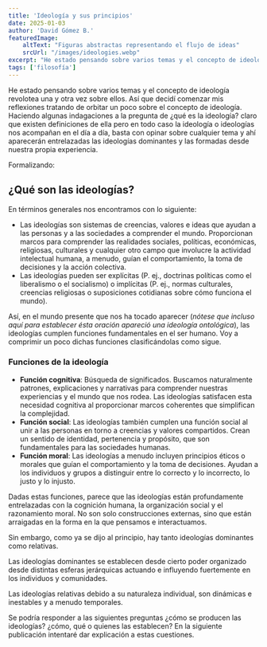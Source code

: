 ```yaml
---
title: 'Ideología y sus principios'
date: 2025-01-03
author: 'David Gómez B.'
featuredImage: 
    altText: "Figuras abstractas representando el flujo de ideas"
    srcUrl: "/images/ideologies.webp"
excerpt: "He estado pensando sobre varios temas y el concepto de ideología revolotea una y otra vez sobre ellos. Así que decidí comenzar mis reflexiones tratando de vagar un poco sobre el concepto de ideología"
tags: ['filosofía']
---
```


He estado pensando sobre varios temas y el concepto de ideología revolotea una y otra vez sobre ellos. Así que decidí comenzar mis reflexiones tratando de orbitar un poco sobre el concepto de ideología. Haciendo algunas indagaciones a la pregunta de ¿qué es la ideología? claro que existen definiciones de ella pero en todo caso la ideología o ideologías nos acompañan en el día a día, basta con opinar sobre cualquier tema y ahí aparecerán entrelazadas las ideologías dominantes y las formadas desde nuestra propia experiencia. 

Formalizando:

## **¿Qué son las ideologías?**
En términos generales nos encontramos con lo siguiente:
- Las ideologías son sistemas de creencias, valores e ideas que ayudan a las personas y a las sociedades a comprender el mundo. Proporcionan marcos para comprender las realidades sociales, políticas, económicas, religiosas, culturales y cualquier otro campo que involucre la actividad intelectual humana, a menudo, guían el comportamiento, la toma de decisiones y la acción colectiva.
- Las ideologías pueden ser explícitas (P. ej., doctrinas políticas como el liberalismo o el socialismo) o implícitas (P. ej., normas culturales, creencias religiosas o suposiciones cotidianas sobre cómo funciona el mundo).

Así, en el mundo presente que nos ha tocado aparecer (*nótese que incluso aquí para establecer ésta oración apareció una ideología ontológica*), las ideologías cumplen funciones fundamentales en el ser humano. Voy a comprimir un poco dichas funciones clasificándolas como sigue.

### **Funciones de la ideología**
- **Función cognitiva**: Búsqueda de significados. Buscamos naturalmente patrones, explicaciones y narrativas para comprender nuestras experiencias y el mundo que nos rodea. Las ideologías satisfacen esta necesidad cognitiva al proporcionar marcos coherentes que simplifican la complejidad.
- **Función social**: Las ideologías también cumplen una función social al unir a las personas en torno a creencias y valores compartidos. Crean un sentido de identidad, pertenencia y propósito, que son fundamentales para las sociedades humanas.
- **Función moral**: Las ideologías a menudo incluyen principios éticos o morales que guían el comportamiento y la toma de decisiones. Ayudan a los individuos y grupos a distinguir entre lo correcto y lo incorrecto, lo justo y lo injusto.

Dadas estas funciones, parece que las ideologías están profundamente entrelazadas con la cognición humana, la organización social y el razonamiento moral. No son solo construcciones externas, sino que están arraigadas en la forma en la que pensamos e interactuamos.

Sin embargo, como ya se dijo al principio, hay tanto ideologías dominantes como relativas. 

Las ideologías dominantes se establecen desde cierto poder organizado desde distintas esferas jerárquicas actuando e influyendo fuertemente en los individuos y comunidades.

Las ideologías relativas debido a su naturaleza individual, son dinámicas e inestables y a menudo temporales.

Se podría responder a las siguientes preguntas ¿cómo se producen las ideologías?  ¿cómo, qué o quienes las establecen? En la siguiente publicación intentaré dar explicación a estas cuestiones.